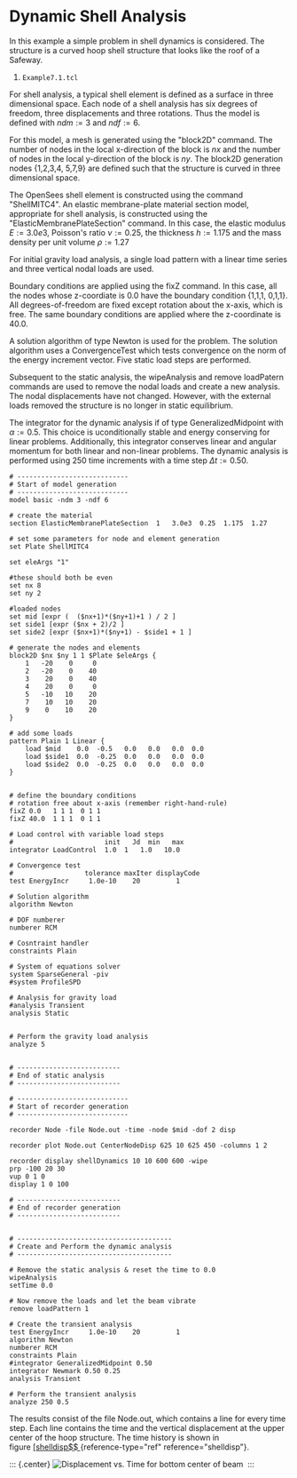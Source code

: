 # Dynamic Shell Analysis

In this example a simple problem in shell dynamics is considered. The
structure is a curved hoop shell structure that looks like the roof of a
Safeway.

1.  `Example7.1.tcl`

For shell analysis, a typical shell element is defined as a surface in
three dimensional space. Each node of a shell analysis has six degrees
of freedom, three displacements and three rotations. Thus the model is
defined with $ndm := 3$ and $ndf := 6$.

For this model, a mesh is generated using the "block2D" command. The
number of nodes in the local x-direction of the block is $nx$ and the
number of nodes in the local y-direction of the block is $ny$. The
block2D generation nodes {1,2,3,4, 5,7,9} are defined such that the
structure is curved in three dimensional space.

The OpenSees shell element is constructed using the command
"ShellMITC4". An elastic membrane-plate material section model,
appropriate for shell analysis, is constructed using the
"ElasticMembranePlateSection" command. In this case, the elastic modulus
$E := 3.0e3$, Poisson's ratio $\nu :=  0.25$, the thickness $h := 1.175$
and the mass density per unit volume $\rho := 1.27$

For initial gravity load analysis, a single load pattern with a linear
time series and three vertical nodal loads are used.

Boundary conditions are applied using the fixZ command. In this case,
all the nodes whose z-coordiate is $0.0$ have the boundary condition
{1,1,1, 0,1,1}. All degrees-of-freedom are fixed except rotation about
the x-axis, which is free. The same boundary conditions are applied
where the z-coordinate is $40.0$.

A solution algorithm of type Newton is used for the problem. The
solution algorithm uses a ConvergenceTest which tests convergence on the
norm of the energy increment vector. Five static load steps are
performed.

Subsequent to the static analysis, the wipeAnalysis and remove
loadPatern commands are used to remove the nodal loads and create a new
analysis. The nodal displacements have not changed. However, with the
external loads removed the structure is no longer in static equilibrium.

The integrator for the dynamic analysis if of type GeneralizedMidpoint
with $\alpha := 0.5$. This choice is uconditionally stable and energy
conserving for linear problems. Additionally, this integrator conserves
linear and angular momentum for both linear and non-linear problems. The
dynamic analysis is performed using $250$ time increments with a time
step $\Delta t := 0.50$.

    # ----------------------------
    # Start of model generation
    # ----------------------------
    model basic -ndm 3 -ndf 6

    # create the material
    section ElasticMembranePlateSection  1   3.0e3  0.25  1.175  1.27

    # set some parameters for node and element generation
    set Plate ShellMITC4

    set eleArgs "1"

    #these should both be even
    set nx 8
    set ny 2

    #loaded nodes
    set mid [expr (  ($nx+1)*($ny+1)+1 ) / 2 ]
    set side1 [expr ($nx + 2)/2 ] 
    set side2 [expr ($nx+1)*($ny+1) - $side1 + 1 ]

    # generate the nodes and elements
    block2D $nx $ny 1 1 $Plate $eleArgs {
        1   -20    0     0
        2   -20    0    40
        3    20    0    40
        4    20    0     0
        5   -10   10    20 
        7    10   10    20   
        9    0    10    20 
    } 

    # add some loads
    pattern Plain 1 Linear {
        load $mid    0.0  -0.5   0.0   0.0   0.0  0.0
        load $side1  0.0  -0.25  0.0   0.0   0.0  0.0
        load $side2  0.0  -0.25  0.0   0.0   0.0  0.0
    }


    # define the boundary conditions
    # rotation free about x-axis (remember right-hand-rule)
    fixZ 0.0   1 1 1  0 1 1
    fixZ 40.0  1 1 1  0 1 1   

    # Load control with variable load steps
    #                       init   Jd  min   max
    integrator LoadControl  1.0  1   1.0   10.0

    # Convergence test
    #                  tolerance maxIter displayCode
    test EnergyIncr     1.0e-10    20         1

    # Solution algorithm
    algorithm Newton

    # DOF numberer
    numberer RCM

    # Cosntraint handler
    constraints Plain 

    # System of equations solver
    system SparseGeneral -piv
    #system ProfileSPD

    # Analysis for gravity load
    #analysis Transient 
    analysis Static 


    # Perform the gravity load analysis
    analyze 5


    # --------------------------
    # End of static analysis
    # --------------------------

    # ----------------------------
    # Start of recorder generation
    # ----------------------------

    recorder Node -file Node.out -time -node $mid -dof 2 disp

    recorder plot Node.out CenterNodeDisp 625 10 625 450 -columns 1 2

    recorder display shellDynamics 10 10 600 600 -wipe
    prp -100 20 30
    vup 0 1 0 
    display 1 0 100

    # --------------------------
    # End of recorder generation
    # --------------------------


    # ---------------------------------------
    # Create and Perform the dynamic analysis
    # ---------------------------------------

    # Remove the static analysis & reset the time to 0.0
    wipeAnalysis
    setTime 0.0

    # Now remove the loads and let the beam vibrate
    remove loadPattern 1

    # Create the transient analysis
    test EnergyIncr     1.0e-10    20         1
    algorithm Newton
    numberer RCM
    constraints Plain 
    #integrator GeneralizedMidpoint 0.50
    integrator Newmark 0.50 0.25
    analysis Transient

    # Perform the transient analysis 
    analyze 250 0.5

The results consist of the file Node.out, which contains a line for
every time step. Each line contains the time and the vertical
displacement at the upper center of the hoop structure. The time history
is shown in figure [\[shelldisp$$
](#shelldisp){reference-type="ref"
reference="shelldisp"}.

::: {.center}
![Displacement vs. Time for bottom center of beam](../fig_files/SS.svg) 
:::


